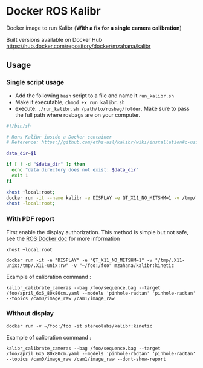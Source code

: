 # Docker ROS Kalibr

Docker image to run Kalibr (**With a fix for a single camera calibration**)

Built versions available on Docker Hub https://hub.docker.com/repository/docker/mzahana/kalibr

## Usage

### Single script usage
* Add the following `bash` script to a file and name it `run_kalibr.sh`
* Make it executable, `chmod +x run_kalibr.sh`
* execute: `./run_kalibr.sh /path/to/rosbag/folder`. Make sure to pass the full path where rosbags are on your computer.

```bash
#!/bin/sh

# Runs Kalibr inside a Docker container
# Reference: https://github.com/ethz-asl/kalibr/wiki/installation#c-using-through-docker

data_dir=$1

if [ ! -d "$data_dir" ]; then
  echo "data directory does not exist: $data_dir"
  exit 1
fi

xhost +local:root;
docker run -it --name kalibr -e DISPLAY -e QT_X11_NO_MITSHM=1 -v /tmp/.X11-unix:/tmp/.X11-unix:rw -v $data_dir:/root/data mzahana/kalibr:kinetic /bin/bash -c "cd /root/data; /bin/bash"
xhost -local:root;
```
### With PDF report

First enable the display authorization. This method is simple but not safe, see the [ROS Docker doc](http://wiki.ros.org/docker/Tutorials/GUI) for more information

```
xhost +local:root
```

```
docker run -it -e "DISPLAY" -e "QT_X11_NO_MITSHM=1" -v "/tmp/.X11-unix:/tmp/.X11-unix:rw" -v "~/foo:/foo" mzahana/kalibr:kinetic
```

Example of calibration command :

```
kalibr_calibrate_cameras --bag /foo/sequence.bag --target /foo/april_6x6_80x80cm.yaml --models 'pinhole-radtan' 'pinhole-radtan' --topics /cam0/image_raw /cam1/image_raw
```


### Without display

```
docker run -v ~/foo:/foo -it stereolabs/kalibr:kinetic
```

Example of calibration command :

```
kalibr_calibrate_cameras --bag /foo/sequence.bag --target /foo/april_6x6_80x80cm.yaml --models 'pinhole-radtan' 'pinhole-radtan' --topics /cam0/image_raw /cam1/image_raw --dont-show-report
```
